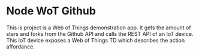 # Node WoT Github

This is project is a Web of Things demonstration app.
It gets the amount of stars and forks from the Github API and calls the REST API of an IoT device.
This IoT device exposes a Web of Things TD which describes the action affordance.